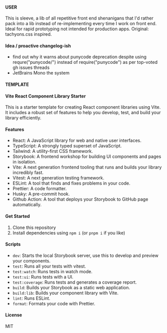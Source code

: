 #### USER

This is sleeve, a lib of all repetitive front end shenanigans that I'd rather pack into
a lib instead of re-implementing every time I work on front end. Ideal for rapid prototyping
not intended for production apps. Original: tachyons.css inspired.

#### Idea / proactive changelog-ish

- find out why it warns about punycode deprecation despite
  using requre("punycode/") instead of require("punycode") as
  per top-voted gh issues threads
- JetBrains Mono the system

#### TEMPLATE

#### Vite React Component Library Starter

This is a starter template for creating React component libraries using Vite. It includes a robust set of features to help you develop, test, and build your library efficiently.

#### Features

- React: A JavaScript library for web and native user interfaces.
- TypeScript: A strongly typed superset of JavaScript.
- Tailwind: A utility-first CSS framework.
- Storybook: A frontend workshop for building UI components and pages in isolation.
- Vite: A next generation frontend tooling that runs and builds your library incredibly fast.
- Vitest: A next generation testing framework.
- ESLint: A tool that finds and fixes problems in your code.
- Prettier: A code formatter.
- Husky: A pre-commit hook.
- Github Action: A tool that deploys your Storybook to GitHub page automatically.

#### Get Started

1. Clone this repository
2. Install dependencies using `npm i` (or `pnpm i` if you like)

#### Scripts

- `dev`: Starts the local Storybook server, use this to develop and preview your components.
- `test`: Runs all your tests with vitest.
- `test:watch`: Runs tests in watch mode.
- `test:ui`: Runs tests with a UI.
- `test:coverage`: Runs tests and generates a coverage report.
- `build`: Builds your Storybook as a static web application.
- `build:lib`: Builds your component library with Vite.
- `lint`: Runs ESLint.
- `format`: Formats your code with Prettier.

#### License

MIT

